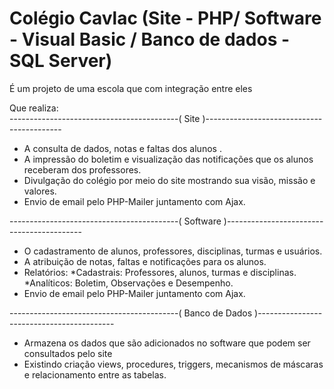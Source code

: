 # Colégio Cavlac (Site - PHP/ Software - Visual Basic / Banco de dados - SQL Server)

É um projeto de uma escola que com integração entre eles

Que realiza:<br>
------------------------------------------( Site )------------------------------------------
- A consulta de dados, notas e faltas dos alunos .
- A impressão do boletim e visualização das notificações que os alunos receberam dos professores.
- Divulgação do colégio por meio do site mostrando sua visão, missão e valores.
- Envio de email pelo PHP-Mailer juntamento com Ajax.

------------------------------------------( Software )------------------------------------------
- O cadastramento de alunos, professores, disciplinas, turmas e usuários.
- A atribuição de notas, faltas e notificações para os alunos.
- Relatórios:
	*Cadastrais: Professores, alunos, turmas e disciplinas.
	*Analíticos: Boletim, Observações e Desempenho.
- Envio de email pelo PHP-Mailer juntamento com Ajax.

------------------------------------------( Banco de Dados )------------------------------------------
- Armazena os dados que são adicionados no software que podem ser consultados pelo site
- Existindo criação views, procedures, triggers, mecanismos de máscaras e relacionamento entre as tabelas.

